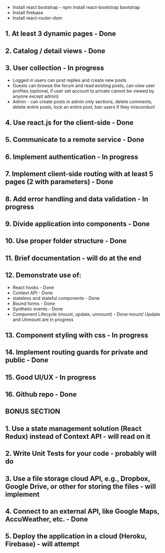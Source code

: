 - Install react bootstrap - npm install react-bootstrap bootstrap
- Install firebase
- Install react-router-dom

## 1. At least 3 dynamic pages - Done
## 2. Catalog / detail views - Done
## 3. User collection - In progress
 * Logged in users can post replies and create new posts
 * Guests can browse the forum and read existing posts, can view user profiles (optional, if user set account to private cannot be viewed by anyone except admin)
 * Admin - can create posts in admin only sections, delete comments, delete entire posts, lock an entire post, ban users if they misconduct
## 4. Use react.js for the client-side - Done
## 5. Communicate to a remote service - Done
## 6. Implement authentication - In progress
## 7. Implement client-side routing with at least 5 pages (2 with parameters) - Done

## 8. Add error handling and data validation - In progress
## 9. Divide application into components - Done
## 10. Use proper folder structure - Done
## 11. Brief documentation - will do at the end
## 12. Demonstrate use of:
 * React hooks - Done
 * Context API - Done
 * stateless and stateful components - Done
 * Bound forms - Done
 * Synthetic events - Done
 * Component Lifecycle (mount, update, unmount) - Done mount/ Update and Unmount are In progress
## 13. Component styling with css - In progress
## 14. Implement routing guards for private and public - Done
## 15. Good UI/UX - In progress
## 16. Github repo - Done
## BONUS SECTION
## 1. Use a state management solution (React Redux) instead of Context API - will read on it
## 2. Write Unit Tests for your code - probably will do 
## 3. Use a file storage cloud API, e.g., Dropbox, Google Drive, or other for storing the files - will implement 
## 4. Connect to an external API, like Google Maps, AccuWeather, etc. - Done
## 5. Deploy the application in a cloud (Heroku, Firebase) - will attempt
